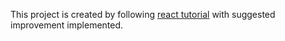 This project is created by following [react tutorial](https://reactjs.org/tutorial/tutorial.html) with suggested improvement implemented.